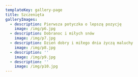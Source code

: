 ```yaml
---
templateKey: gallery-page
title: Szczenięta
galleryImages:
  - description: Pierwsza potyczka o lepszą pozycję
    image: /img/p6.jpg
  - description: Dobranoc i miłych snów
    image: /img/p7.jpg
  - description: Dzień dobry i miłego dnia życzą maluchy
    image: /img/p8.jpg
  - description: ''
    image: /img/p9.jpg
  - description: ''
    image: /img/p10.jpg
---
```

